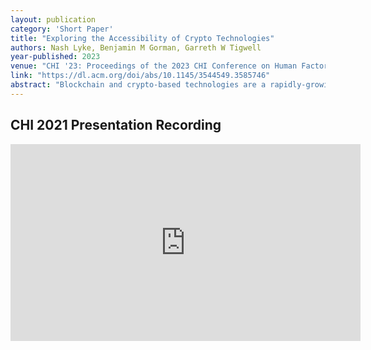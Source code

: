 ```yaml
---
layout: publication
category: 'Short Paper'
title: "Exploring the Accessibility of Crypto Technologies"
authors: Nash Lyke, Benjamin M Gorman, Garreth W Tigwell
year-published: 2023
venue: "CHI '23: Proceedings of the 2023 CHI Conference on Human Factors in Computing Systems"
link: "https://dl.acm.org/doi/abs/10.1145/3544549.3585746"
abstract: "Blockchain and crypto-based technologies are a rapidly-growing domain on the cutting edge of web technologies; however, little research has examined their accessibility for users with disabilities. We focused on a specific area of this domain by completing accessibility audits of four major cryptocurrency exchanges and administered a questionnaire to disabled people to understand potential accessibility challenges. Our accessibility audit revealed many severe accessibility violations among each of the major exchange sites. Participants (n = 72, 23 crypto adopters) reported a wide variety of accessibility concerns with cryptocurrency exchanges and using cryptocurrency itself, which presented barriers to access and adoption of these technologies. We discuss the implications for our findings and propose future areas of work in this domain."
---
```

## CHI 2021 Presentation Recording
<iframe class="wrap" width="560" height="315" src="http://www.youtube.com/watch?v=KVdB-1amzd4" frameborder="0" allow="accelerometer; autoplay; encrypted-media; gyroscope; picture-in-picture" allowfullscreen></iframe>
